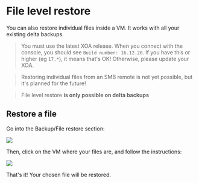 # File level restore

You can also restore individual files inside a VM. It works with all your existing delta backups.

> You must use the latest XOA release. When you connect with the console, you should see `Build number: 16.12.20`. If you have this or higher (eg `17.*`), it means that's OK! Otherwise, please update your XOA.

> Restoring individual files from an SMB remote is not yet possible, but it's planned for the future!

> File level restore **is only possible on delta backups**

## Restore a file

Go into the Backup/File restore section:

![](https://xen-orchestra.com/blog/content/images/2016/12/filelevelrestore1.png)

Then, click on the VM where your files are, and follow the instructions:

![](https://xen-orchestra.com/blog/content/images/2016/12/filelevelrestore2.png)

That's it! Your chosen file will be restored.